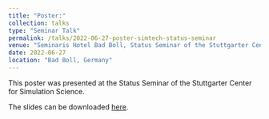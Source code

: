 ```yaml
---
title: "Poster:"
collection: talks
type: "Seminar Talk"
permalink: /talks/2022-06-27-poster-simtech-status-seminar
venue: "Seminaris Hotel Bad Boll, Status Seminar of the Stuttgarter Center for Simulation Science"
date: 2022-06-27
location: "Bad Boll, Germany"
---
```


This poster was presented at the Status Seminar of the Stuttgarter Center for Simulation Science.

The slides can be downloaded [here](https://daniel-fink-de.github.io/files/2022-06-27-poster-simtech-status-seminar.pdf).